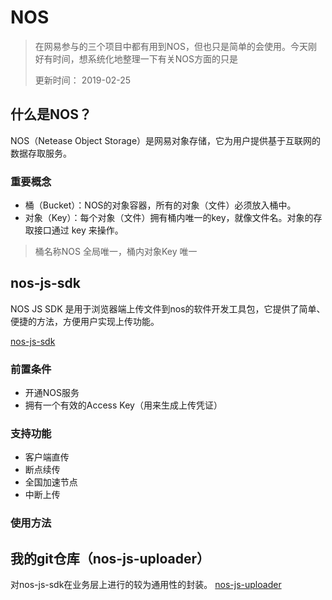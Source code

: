 # NOS
> 在网易参与的三个项目中都有用到NOS，但也只是简单的会使用。今天刚好有时间，想系统化地整理一下有关NOS方面的只是
> 
> 更新时间： 2019-02-25

## 什么是NOS？
NOS（Netease Object Storage）是网易对象存储，它为用户提供基于互联网的数据存取服务。

### 重要概念
 - 桶（Bucket）：NOS的对象容器，所有的对象（文件）必须放入桶中。
 - 对象（Key）：每个对象（文件）拥有桶内唯一的key，就像文件名。对象的存取接口通过 key 来操作。
> 桶名称NOS 全局唯一，桶内对象Key 唯一

## nos-js-sdk
NOS JS SDK 是用于浏览器端上传文件到nos的软件开发工具包，它提供了简单、便捷的方法，方便用户实现上传功能。

[nos-js-sdk](https://github.com/NetEase-Object-Storage/nos-javascript-sdk)

### 前置条件
 - 开通NOS服务
 - 拥有一个有效的Access Key（用来生成上传凭证）

### 支持功能
 - 客户端直传
 - 断点续传
 - 全国加速节点
 - 中断上传

### 使用方法

## 我的git仓库（nos-js-uploader）
对nos-js-sdk在业务层上进行的较为通用性的封装。
[nos-js-uploader](https://github.com/Heshiyu1996/nos-js-uploader)
